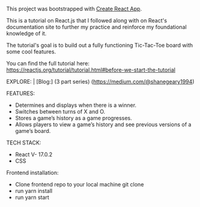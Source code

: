 This project was bootstrapped with [Create React App](https://github.com/facebook/create-react-app).

This is a tutorial on React.js that I followed along with on React's documentation site to further my practice and reinforce my foundational knowledge of it.

The tutorial's goal is to build out a fully functioning Tic-Tac-Toe board with some cool features.

You can find the full tutorial here: https://reactjs.org/tutorial/tutorial.html#before-we-start-the-tutorial

EXPLORE: | [Blog:] (3 part series) (https://medium.com/@shanegeary1994)

FEATURES:
- Determines and displays when there is a winner.
- Switches between turns of X and O.
- Stores a game’s history as a game progresses.
- Allows players to view a game’s history and see previous versions of a game’s board.

TECH STACK:
- React V- 17.0.2
- CSS

Frontend installation:

- Clone frontend repo to your local machine git clone
- run yarn install
- run yarn start
